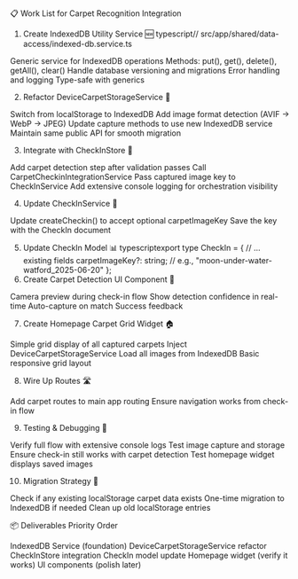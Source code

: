 📋 Work List for Carpet Recognition Integration
1. Create IndexedDB Utility Service 🆕
typescript// src/app/shared/data-access/indexed-db.service.ts

Generic service for IndexedDB operations
Methods: put(), get(), delete(), getAll(), clear()
Handle database versioning and migrations
Error handling and logging
Type-safe with generics

2. Refactor DeviceCarpetStorageService 🔄

Switch from localStorage to IndexedDB
Add image format detection (AVIF → WebP → JPEG)
Update capture methods to use new IndexedDB service
Maintain same public API for smooth migration

3. Integrate with CheckInStore 🔗

Add carpet detection step after validation passes
Call CarpetCheckinIntegrationService
Pass captured image key to CheckInService
Add extensive console logging for orchestration visibility

4. Update CheckInService 📝

Update createCheckin() to accept optional carpetImageKey
Save the key with the CheckIn document

5. Update CheckIn Model 📊
typescriptexport type CheckIn = {
  // ... existing fields
  carpetImageKey?: string;  // e.g., "moon-under-water-watford_2025-06-20"
};
6. Create Carpet Detection UI Component 🎥

Camera preview during check-in flow
Show detection confidence in real-time
Auto-capture on match
Success feedback

7. Create Homepage Carpet Grid Widget 🏠

Simple grid display of all captured carpets
Inject DeviceCarpetStorageService
Load all images from IndexedDB
Basic responsive grid layout

8. Wire Up Routes 🛣️

Add carpet routes to main app routing
Ensure navigation works from check-in flow

9. Testing & Debugging 🐛

Verify full flow with extensive console logs
Test image capture and storage
Ensure check-in still works with carpet detection
Test homepage widget displays saved images

10. Migration Strategy 🔄

Check if any existing localStorage carpet data exists
One-time migration to IndexedDB if needed
Clean up old localStorage entries

📦 Deliverables Priority Order

IndexedDB Service (foundation)
DeviceCarpetStorageService refactor
CheckInStore integration
CheckIn model update
Homepage widget (verify it works)
UI components (polish later)
